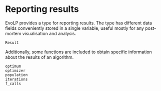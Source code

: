 # Reporting results

EvoLP provides a type for reporting results.
The type has different data fields conveniently stored in a single variable, useful mostly for any post-mortem visualisation and analysis.

```@docs
Result
```

Additionally, some functions are included to obtain specific information about the results of an algorithm.

```@docs
optimum
optimizer
population
iterations
f_calls
```
